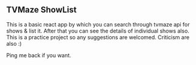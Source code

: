 ## TVMaze ShowList

This is a basic react app by which you can search through tvmaze api for shows & list it. After that you can see the details of individual shows also.
This is a practice project so any suggestions are welcomed. Criticism are also :)

Ping me back if you want.